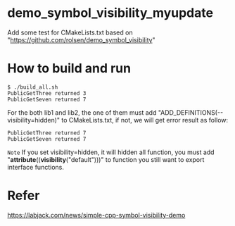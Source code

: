 # demo_symbol_visibility_myupdate

Add some test for CMakeLists.txt based on "https://github.com/rolsen/demo_symbol_visibility" <br>

# How to build and run

    $ ./build_all.sh
    PublicGetThree returned 3
    PublicGetSeven returned 7


For the both lib1 and lib2, the one of them must add "ADD_DEFINITIONS(--visibility=hidden)" to CMakeLists.txt, if not, we will get error result as follow:

    PublicGetThree returned 7
    PublicGetSeven returned 7

``Note`` If you set visibility=hidden, it will hidden all function, you must add "__attribute__((__visibility__("default")))" to function you still want to export interface functions.

# Refer
https://labjack.com/news/simple-cpp-symbol-visibility-demo <br>
